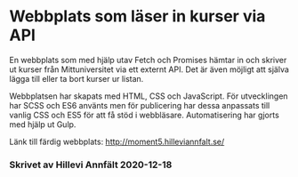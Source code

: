 # Webbplats som läser in kurser via API

En webbplats som med hjälp utav Fetch och Promises hämtar in och skriver ut kurser från Mittuniversitet via ett externt API. Det är även möjligt att själva lägga till eller ta bort kurser ur listan. 

Webbplatsen har skapats med HTML, CSS och JavaScript. För utvecklingen har SCSS och ES6 använts men för publicering har dessa anpassats till vanlig CSS och ES5 för att få stöd i webbläsare. Automatisering har gjorts med hjälp ut Gulp. 

Länk till färdig webbplats: 
http://moment5.hilleviannfalt.se/

### Skrivet av **Hillevi Annfält** 2020-12-18